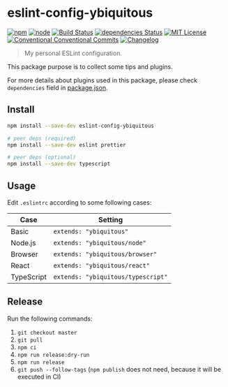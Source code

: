 # eslint-config-ybiquitous

[![npm](https://img.shields.io/npm/v/eslint-config-ybiquitous.svg)](https://www.npmjs.com/package/eslint-config-ybiquitous)
[![node](https://img.shields.io/node/v/eslint-config-ybiquitous.svg)](https://github.com/ybiquitous/eslint-config-ybiquitous)
[![Build Status](https://travis-ci.org/ybiquitous/eslint-config-ybiquitous.svg?branch=master)](https://travis-ci.org/ybiquitous/eslint-config-ybiquitous)
[![dependencies Status](https://david-dm.org/ybiquitous/eslint-config-ybiquitous/status.svg)](https://david-dm.org/ybiquitous/eslint-config-ybiquitous)
[![MIT License](https://img.shields.io/github/license/ybiquitous/ybiq.svg)](LICENSE)
[![Conventional Conventional Commits](https://img.shields.io/badge/Conventional%20Commits-1.0.0-yellow.svg)](https://conventionalcommits.org)
[![Changelog](https://img.shields.io/badge/changelog-here-blue.svg)](CHANGELOG.md)

> My personal ESLint configuration.

This package purpose is to collect some tips and plugins.

For more details about plugins used in this package,
please check `dependencies` field in [package.json](package.json).

## Install

```sh
npm install --save-dev eslint-config-ybiquitous

# peer deps (required)
npm install --save-dev eslint prettier

# peer deps (optional)
npm install --save-dev typescript
```

## Usage

Edit `.eslintrc` according to some following cases:

| Case       | Setting                            |
| ---------- | ---------------------------------- |
| Basic      | `extends: "ybiquitous"`            |
| Node.js    | `extends: "ybiquitous/node"`       |
| Browser    | `extends: "ybiquitous/browser"`    |
| React      | `extends: "ybiquitous/react"`      |
| TypeScript | `extends: "ybiquitous/typescript"` |

## Release

Run the following commands:

1.  `git checkout master`
2.  `git pull`
3.  `npm ci`
4.  `npm run release:dry-run`
5.  `npm run release`
6.  `git push --follow-tags`
    (`npm publish` does not need, because it will be executed in CI)
